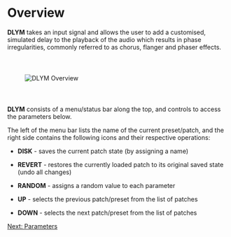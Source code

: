 # Overview

**DLYM** takes an input signal and allows the user to add a customised, simulated delay to the playback of the audio which results in phase irregularities, commonly referred to as chorus, flanger and phaser effects.

<img src="https://www.imaginando.pt/images/products/dlym/help/overview.png" alt="DLYM Overview" style="padding: 40px; bottom-padding: 0px" />

**DLYM** consists of a menu/status bar along the top, and controls to access the parameters below.

The left of the menu bar lists the name of the current preset/patch, and the right side contains the following icons and their respective operations:

- **DISK** - saves the current patch state \(by assigning a name\)

- **REVERT** - restores the currently loaded patch to its original saved state \(undo all changes\)

- **RANDOM** - assigns a random value to each parameter

- **UP** - selects the previous patch/preset from the list of patches

- **DOWN** - selects the next patch/preset from the list of patches

[Next: Parameters](parameters)
